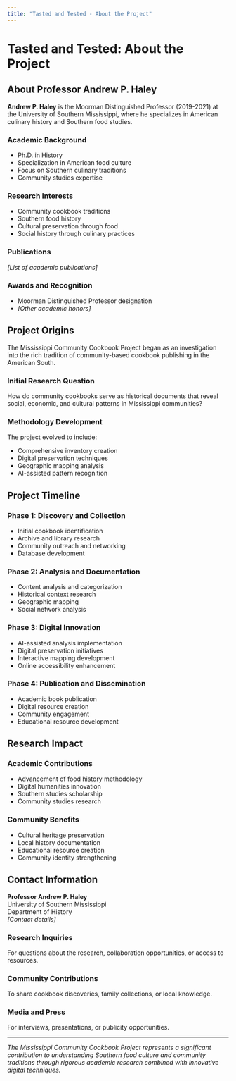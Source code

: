 ```yaml
---
title: "Tasted and Tested - About the Project"
---
```


# Tasted and Tested: About the Project

## About Professor Andrew P. Haley

**Andrew P. Haley** is the Moorman Distinguished Professor (2019-2021) at the University of Southern Mississippi, where he specializes in American culinary history and Southern food studies.

### Academic Background
- Ph.D. in History
- Specialization in American food culture
- Focus on Southern culinary traditions
- Community studies expertise

### Research Interests
- Community cookbook traditions
- Southern food history
- Cultural preservation through food
- Social history through culinary practices

### Publications
*[List of academic publications]*

### Awards and Recognition
- Moorman Distinguished Professor designation
- *[Other academic honors]*

## Project Origins

The Mississippi Community Cookbook Project began as an investigation into the rich tradition of community-based cookbook publishing in the American South.

### Initial Research Question
How do community cookbooks serve as historical documents that reveal social, economic, and cultural patterns in Mississippi communities?

### Methodology Development
The project evolved to include:
- Comprehensive inventory creation
- Digital preservation techniques
- Geographic mapping analysis
- AI-assisted pattern recognition

## Project Timeline

### Phase 1: Discovery and Collection
- Initial cookbook identification
- Archive and library research
- Community outreach and networking
- Database development

### Phase 2: Analysis and Documentation
- Content analysis and categorization
- Historical context research
- Geographic mapping
- Social network analysis

### Phase 3: Digital Innovation
- AI-assisted analysis implementation
- Digital preservation initiatives
- Interactive mapping development
- Online accessibility enhancement

### Phase 4: Publication and Dissemination
- Academic book publication
- Digital resource creation
- Community engagement
- Educational resource development

## Research Impact

### Academic Contributions
- Advancement of food history methodology
- Digital humanities innovation
- Southern studies scholarship
- Community studies research

### Community Benefits
- Cultural heritage preservation
- Local history documentation
- Educational resource creation
- Community identity strengthening

## Contact Information

**Professor Andrew P. Haley**  
University of Southern Mississippi  
Department of History  
*[Contact details]*

### Research Inquiries
For questions about the research, collaboration opportunities, or access to resources.

### Community Contributions
To share cookbook discoveries, family collections, or local knowledge.

### Media and Press
For interviews, presentations, or publicity opportunities.

---

*The Mississippi Community Cookbook Project represents a significant contribution to understanding Southern food culture and community traditions through rigorous academic research combined with innovative digital techniques.*
